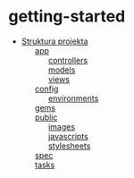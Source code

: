 # getting-started

 <ul class='toc'><li><a href='/bs/getting-started/structure'>Struktura projekta</a><ul style='list-style: none;'><li><a href='/bs/getting-started/structure#app'>app</a><ul style='list-style: none;'><li><a href='/bs/getting-started/structure#controllers'>controllers</a></li><li><a href='/bs/getting-started/structure#models'>models</a></li><li><a href='/bs/getting-started/structure#views'>views</a></li></ul></li><li><a href='/bs/getting-started/structure#config'>config</a><ul style='list-style: none;'><li><a href='/bs/getting-started/structure#environments'>environments</a></li></ul></li><li><a href='/bs/getting-started/structure#gems'>gems</a></li><li><a href='/bs/getting-started/structure#public'>public</a><ul style='list-style: none;'><li><a href='/bs/getting-started/structure#images'>images</a></li><li><a href='/bs/getting-started/structure#javascripts'>javascripts</a></li><li><a href='/bs/getting-started/structure#stylesheets'>stylesheets</a></li></ul></li><li><a href='/bs/getting-started/structure#spec'>spec</a></li><li><a href='/bs/getting-started/structure#tasks'>tasks</a></li></ul></li></ul>